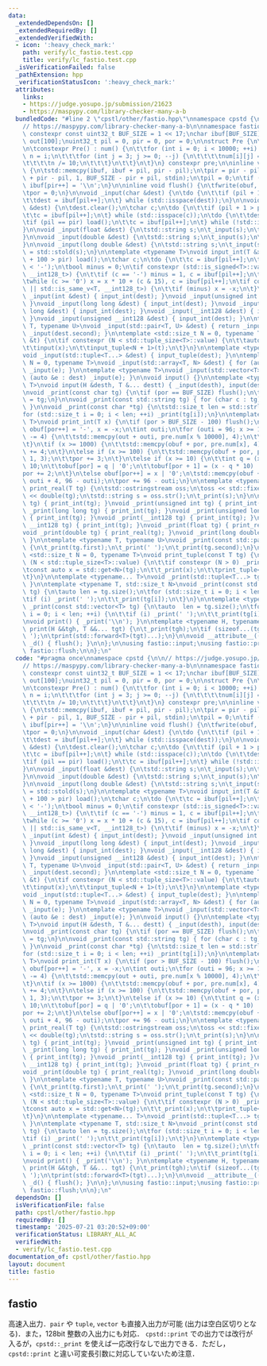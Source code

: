 ```yaml
---
data:
  _extendedDependsOn: []
  _extendedRequiredBy: []
  _extendedVerifiedWith:
  - icon: ':heavy_check_mark:'
    path: verify/lc_fastio.test.cpp
    title: verify/lc_fastio.test.cpp
  _isVerificationFailed: false
  _pathExtension: hpp
  _verificationStatusIcon: ':heavy_check_mark:'
  attributes:
    links:
    - https://judge.yosupo.jp/submission/21623
    - https://maspypy.com/library-checker-many-a-b
  bundledCode: "#line 2 \"cpstl/other/fastio.hpp\"\nnamespace cpstd {\n\n// https://judge.yosupo.jp/submission/21623\n\
    // https://maspypy.com/library-checker-many-a-b\n\nnamespace fastio {\n\nstatic\
    \ constexpr const uint32_t BUF_SIZE = 1 << 17;\nchar ibuf[BUF_SIZE], obuf[BUF_SIZE],\
    \ out[100];\nuint32_t pil = 0, pir = 0, por = 0;\n\nstruct Pre {\n\tchar num[10000][4];\n\
    \n\tconstexpr Pre() : num() {\n\t\tfor (int i = 0; i < 10000; ++i) {\n\t\t\tint\
    \ n = i;\n\t\t\tfor (int j = 3; j >= 0; --j) {\n\t\t\t\tnum[i][j] = n % 10 | '0';\n\
    \t\t\t\tn /= 10;\n\t\t\t}\n\t\t}\n\t}\n} constexpr pre;\n\ninline void load()\
    \ {\n\tstd::memcpy(ibuf, ibuf + pil, pir - pil);\n\tpir = pir - pil + std::fread(ibuf\
    \ + pir - pil, 1, BUF_SIZE - pir + pil, stdin);\n\tpil = 0;\n\tif (pir < BUF_SIZE)\
    \ ibuf[pir++] = '\\n';\n}\n\ninline void flush() {\n\tfwrite(obuf, 1, por, stdout);\n\
    \tpor = 0;\n}\n\nvoid _input(char &dest) {\n\tdo {\n\t\tif (pil + 1 > pir) load();\n\
    \t\tdest = ibuf[pil++];\n\t} while (std::isspace(dest));\n}\n\nvoid _input(std::string\
    \ &dest) {\n\tdest.clear();\n\tchar c;\n\tdo {\n\t\tif (pil + 1 > pir) load();\n\
    \t\tc = ibuf[pil++];\n\t} while (std::isspace(c));\n\tdo {\n\t\tdest += c;\n\t\
    \tif (pil == pir) load();\n\t\tc = ibuf[pil++];\n\t} while (!std::isspace(c));\n\
    }\n\nvoid _input(float &dest) {\n\tstd::string s;\n\t_input(s);\n\tdest = std::stof(s);\n\
    }\n\nvoid _input(double &dest) {\n\tstd::string s;\n\t_input(s);\n\tdest = std::stod(s);\n\
    }\n\nvoid _input(long double &dest) {\n\tstd::string s;\n\t_input(s);\n\tdest\
    \ = std::stold(s);\n}\n\ntemplate <typename T>\nvoid input_int(T &x) {\n\tif (pil\
    \ + 100 > pir) load();\n\tchar c;\n\tdo {\n\t\tc = ibuf[pil++];\n\t} while (c\
    \ < '-');\n\tbool minus = 0;\n\tif constexpr (std::is_signed<T>::value || std::is_same_v<T,\
    \ __int128_t>) {\n\t\tif (c == '-') minus = 1, c = ibuf[pil++];\n\t}\n\tx = 0;\n\
    \twhile (c >= '0') x = x * 10 + (c & 15), c = ibuf[pil++];\n\tif constexpr (std::is_signed<T>::value\
    \ || std::is_same_v<T, __int128_t>) {\n\t\tif (minus) x = -x;\n\t}\n}\n\nvoid\
    \ _input(int &dest) { input_int(dest); }\nvoid _input(unsigned int &dest) { input_int(dest);\
    \ }\nvoid _input(long long &dest) { input_int(dest); }\nvoid _input(unsigned long\
    \ long &dest) { input_int(dest); }\nvoid _input(__int128 &dest) { input_int(dest);\
    \ }\nvoid _input(unsigned __int128 &dest) { input_int(dest); }\n\ntemplate <typename\
    \ T, typename U>\nvoid _input(std::pair<T, U> &dest) { return _input(dest.first),\
    \ _input(dest.second); }\n\ntemplate <std::size_t N = 0, typename T>\nvoid input_tuple(T\
    \ &t) {\n\tif constexpr (N < std::tuple_size<T>::value) {\n\t\tauto &x = std::get<N>(t);\n\
    \t\tinput(x);\n\t\tinput_tuple<N + 1>(t);\n\t}\n}\n\ntemplate <typename... T>\n\
    void _input(std::tuple<T...> &dest) { input_tuple(dest); }\n\ntemplate <std::size_t\
    \ N = 0, typename T>\nvoid _input(std::array<T, N> &dest) { for (auto &e : dest)\
    \ _input(e); }\n\ntemplate <typename T>\nvoid _input(std::vector<T> &dest) { for\
    \ (auto &e : dest) _input(e); }\n\nvoid input() {}\n\ntemplate <typename H, typename...\
    \ T>\nvoid input(H &desth, T &... destt) { _input(desth), input(destt...); }\n\
    \nvoid _print(const char tg) {\n\tif (por == BUF_SIZE) flush();\n\tobuf[por++]\
    \ = tg;\n}\n\nvoid _print(const std::string tg) { for (char c : tg) _print(c);\
    \ }\n\nvoid _print(const char *tg) {\n\tstd::size_t len = std::strlen(tg);\n\t\
    for (std::size_t i = 0; i < len; ++i) _print(tg[i]);\n}\n\ntemplate <typename\
    \ T>\nvoid print_int(T x) {\n\tif (por > BUF_SIZE - 100) flush();\n\tif (x < 0)\
    \ obuf[por++] = '-', x = -x;\n\tint outi;\n\tfor (outi = 96; x >= 10000; outi\
    \ -= 4) {\n\t\tstd::memcpy(out + outi, pre.num[x % 10000], 4);\n\t\tx /= 10000;\n\
    \t}\n\tif (x >= 1000) {\n\t\tstd::memcpy(obuf + por, pre.num[x], 4);\n\t\tpor\
    \ += 4;\n\t}\n\telse if (x >= 100) {\n\t\tstd::memcpy(obuf + por, pre.num[x] +\
    \ 1, 3);\n\t\tpor += 3;\n\t}\n\telse if (x >= 10) {\n\t\tint q = (x * 103) >>\
    \ 10;\n\t\tobuf[por] = q | '0';\n\t\tobuf[por + 1] = (x - q * 10) | '0';\n\t\t\
    por += 2;\n\t}\n\telse obuf[por++] = x | '0';\n\tstd::memcpy(obuf + por, out +\
    \ outi + 4, 96 - outi);\n\tpor += 96 - outi;\n}\n\ntemplate <typename T>\nvoid\
    \ print_real(T tg) {\n\tstd::ostringstream oss;\n\toss << std::fixed << std::setprecision(15)\
    \ << double(tg);\n\tstd::string s = oss.str();\n\t_print(s);\n}\n\nvoid _print(int\
    \ tg) { print_int(tg); }\nvoid _print(unsigned int tg) { print_int(tg); }\nvoid\
    \ _print(long long tg) { print_int(tg); }\nvoid _print(unsigned long long tg)\
    \ { print_int(tg); }\nvoid _print(__int128 tg) { print_int(tg); }\nvoid _print(unsigned\
    \ __int128 tg) { print_int(tg); }\nvoid _print(float tg) { print_real(tg); }\n\
    void _print(double tg) { print_real(tg); }\nvoid _print(long double tg) { print_real(tg);\
    \ }\n\ntemplate <typename T, typename U>\nvoid _print(const std::pair<T, U> tg)\
    \ {\n\t_print(tg.first);\n\t_print(' ');\n\t_print(tg.second);\n}\n\ntemplate\
    \ <std::size_t N = 0, typename T>\nvoid print_tuple(const T tg) {\n\tif constexpr\
    \ (N < std::tuple_size<T>::value) {\n\t\tif constexpr (N > 0) _print(' ');\n\t\
    \tconst auto x = std::get<N>(tg);\n\t\t_print(x);\n\t\tprint_tuple<N + 1>(tg);\n\
    \t}\n}\n\ntemplate <typename... T>\nvoid _print(std::tuple<T...> tg) { print_tuple(tg);\
    \ }\n\ntemplate <typename T, std::size_t N>\nvoid _print(const std::array<T, N>\
    \ tg) {\n\tauto len = tg.size();\n\tfor (std::size_t i = 0; i < len; ++i) {\n\t\
    \tif (i) _print(' ');\n\t\t_print(tg[i]);\n\t}\n}\n\ntemplate <typename T>\nvoid\
    \ _print(const std::vector<T> tg) {\n\tauto  len = tg.size();\n\tfor (std::size_t\
    \ i = 0; i < len; ++i) {\n\t\tif (i) _print(' ');\n\t\t_print(tg[i]);\n\t}\n}\n\
    \nvoid print() { _print('\\n'); }\n\ntemplate <typename H, typename... T>\nvoid\
    \ print(H &&tgh, T &&... tgt) {\n\t_print(tgh);\n\tif (sizeof...(tgt)) _print('\
    \ ');\n\tprint(std::forward<T>(tgt)...);\n}\n\nvoid __attribute__((destructor))\
    \ _d() { flush(); }\n\n};\n\nusing fastio::input;\nusing fastio::print;\nusing\
    \ fastio::flush;\n\n};\n"
  code: "#pragma once\nnamespace cpstd {\n\n// https://judge.yosupo.jp/submission/21623\n\
    // https://maspypy.com/library-checker-many-a-b\n\nnamespace fastio {\n\nstatic\
    \ constexpr const uint32_t BUF_SIZE = 1 << 17;\nchar ibuf[BUF_SIZE], obuf[BUF_SIZE],\
    \ out[100];\nuint32_t pil = 0, pir = 0, por = 0;\n\nstruct Pre {\n\tchar num[10000][4];\n\
    \n\tconstexpr Pre() : num() {\n\t\tfor (int i = 0; i < 10000; ++i) {\n\t\t\tint\
    \ n = i;\n\t\t\tfor (int j = 3; j >= 0; --j) {\n\t\t\t\tnum[i][j] = n % 10 | '0';\n\
    \t\t\t\tn /= 10;\n\t\t\t}\n\t\t}\n\t}\n} constexpr pre;\n\ninline void load()\
    \ {\n\tstd::memcpy(ibuf, ibuf + pil, pir - pil);\n\tpir = pir - pil + std::fread(ibuf\
    \ + pir - pil, 1, BUF_SIZE - pir + pil, stdin);\n\tpil = 0;\n\tif (pir < BUF_SIZE)\
    \ ibuf[pir++] = '\\n';\n}\n\ninline void flush() {\n\tfwrite(obuf, 1, por, stdout);\n\
    \tpor = 0;\n}\n\nvoid _input(char &dest) {\n\tdo {\n\t\tif (pil + 1 > pir) load();\n\
    \t\tdest = ibuf[pil++];\n\t} while (std::isspace(dest));\n}\n\nvoid _input(std::string\
    \ &dest) {\n\tdest.clear();\n\tchar c;\n\tdo {\n\t\tif (pil + 1 > pir) load();\n\
    \t\tc = ibuf[pil++];\n\t} while (std::isspace(c));\n\tdo {\n\t\tdest += c;\n\t\
    \tif (pil == pir) load();\n\t\tc = ibuf[pil++];\n\t} while (!std::isspace(c));\n\
    }\n\nvoid _input(float &dest) {\n\tstd::string s;\n\t_input(s);\n\tdest = std::stof(s);\n\
    }\n\nvoid _input(double &dest) {\n\tstd::string s;\n\t_input(s);\n\tdest = std::stod(s);\n\
    }\n\nvoid _input(long double &dest) {\n\tstd::string s;\n\t_input(s);\n\tdest\
    \ = std::stold(s);\n}\n\ntemplate <typename T>\nvoid input_int(T &x) {\n\tif (pil\
    \ + 100 > pir) load();\n\tchar c;\n\tdo {\n\t\tc = ibuf[pil++];\n\t} while (c\
    \ < '-');\n\tbool minus = 0;\n\tif constexpr (std::is_signed<T>::value || std::is_same_v<T,\
    \ __int128_t>) {\n\t\tif (c == '-') minus = 1, c = ibuf[pil++];\n\t}\n\tx = 0;\n\
    \twhile (c >= '0') x = x * 10 + (c & 15), c = ibuf[pil++];\n\tif constexpr (std::is_signed<T>::value\
    \ || std::is_same_v<T, __int128_t>) {\n\t\tif (minus) x = -x;\n\t}\n}\n\nvoid\
    \ _input(int &dest) { input_int(dest); }\nvoid _input(unsigned int &dest) { input_int(dest);\
    \ }\nvoid _input(long long &dest) { input_int(dest); }\nvoid _input(unsigned long\
    \ long &dest) { input_int(dest); }\nvoid _input(__int128 &dest) { input_int(dest);\
    \ }\nvoid _input(unsigned __int128 &dest) { input_int(dest); }\n\ntemplate <typename\
    \ T, typename U>\nvoid _input(std::pair<T, U> &dest) { return _input(dest.first),\
    \ _input(dest.second); }\n\ntemplate <std::size_t N = 0, typename T>\nvoid input_tuple(T\
    \ &t) {\n\tif constexpr (N < std::tuple_size<T>::value) {\n\t\tauto &x = std::get<N>(t);\n\
    \t\tinput(x);\n\t\tinput_tuple<N + 1>(t);\n\t}\n}\n\ntemplate <typename... T>\n\
    void _input(std::tuple<T...> &dest) { input_tuple(dest); }\n\ntemplate <std::size_t\
    \ N = 0, typename T>\nvoid _input(std::array<T, N> &dest) { for (auto &e : dest)\
    \ _input(e); }\n\ntemplate <typename T>\nvoid _input(std::vector<T> &dest) { for\
    \ (auto &e : dest) _input(e); }\n\nvoid input() {}\n\ntemplate <typename H, typename...\
    \ T>\nvoid input(H &desth, T &... destt) { _input(desth), input(destt...); }\n\
    \nvoid _print(const char tg) {\n\tif (por == BUF_SIZE) flush();\n\tobuf[por++]\
    \ = tg;\n}\n\nvoid _print(const std::string tg) { for (char c : tg) _print(c);\
    \ }\n\nvoid _print(const char *tg) {\n\tstd::size_t len = std::strlen(tg);\n\t\
    for (std::size_t i = 0; i < len; ++i) _print(tg[i]);\n}\n\ntemplate <typename\
    \ T>\nvoid print_int(T x) {\n\tif (por > BUF_SIZE - 100) flush();\n\tif (x < 0)\
    \ obuf[por++] = '-', x = -x;\n\tint outi;\n\tfor (outi = 96; x >= 10000; outi\
    \ -= 4) {\n\t\tstd::memcpy(out + outi, pre.num[x % 10000], 4);\n\t\tx /= 10000;\n\
    \t}\n\tif (x >= 1000) {\n\t\tstd::memcpy(obuf + por, pre.num[x], 4);\n\t\tpor\
    \ += 4;\n\t}\n\telse if (x >= 100) {\n\t\tstd::memcpy(obuf + por, pre.num[x] +\
    \ 1, 3);\n\t\tpor += 3;\n\t}\n\telse if (x >= 10) {\n\t\tint q = (x * 103) >>\
    \ 10;\n\t\tobuf[por] = q | '0';\n\t\tobuf[por + 1] = (x - q * 10) | '0';\n\t\t\
    por += 2;\n\t}\n\telse obuf[por++] = x | '0';\n\tstd::memcpy(obuf + por, out +\
    \ outi + 4, 96 - outi);\n\tpor += 96 - outi;\n}\n\ntemplate <typename T>\nvoid\
    \ print_real(T tg) {\n\tstd::ostringstream oss;\n\toss << std::fixed << std::setprecision(15)\
    \ << double(tg);\n\tstd::string s = oss.str();\n\t_print(s);\n}\n\nvoid _print(int\
    \ tg) { print_int(tg); }\nvoid _print(unsigned int tg) { print_int(tg); }\nvoid\
    \ _print(long long tg) { print_int(tg); }\nvoid _print(unsigned long long tg)\
    \ { print_int(tg); }\nvoid _print(__int128 tg) { print_int(tg); }\nvoid _print(unsigned\
    \ __int128 tg) { print_int(tg); }\nvoid _print(float tg) { print_real(tg); }\n\
    void _print(double tg) { print_real(tg); }\nvoid _print(long double tg) { print_real(tg);\
    \ }\n\ntemplate <typename T, typename U>\nvoid _print(const std::pair<T, U> tg)\
    \ {\n\t_print(tg.first);\n\t_print(' ');\n\t_print(tg.second);\n}\n\ntemplate\
    \ <std::size_t N = 0, typename T>\nvoid print_tuple(const T tg) {\n\tif constexpr\
    \ (N < std::tuple_size<T>::value) {\n\t\tif constexpr (N > 0) _print(' ');\n\t\
    \tconst auto x = std::get<N>(tg);\n\t\t_print(x);\n\t\tprint_tuple<N + 1>(tg);\n\
    \t}\n}\n\ntemplate <typename... T>\nvoid _print(std::tuple<T...> tg) { print_tuple(tg);\
    \ }\n\ntemplate <typename T, std::size_t N>\nvoid _print(const std::array<T, N>\
    \ tg) {\n\tauto len = tg.size();\n\tfor (std::size_t i = 0; i < len; ++i) {\n\t\
    \tif (i) _print(' ');\n\t\t_print(tg[i]);\n\t}\n}\n\ntemplate <typename T>\nvoid\
    \ _print(const std::vector<T> tg) {\n\tauto  len = tg.size();\n\tfor (std::size_t\
    \ i = 0; i < len; ++i) {\n\t\tif (i) _print(' ');\n\t\t_print(tg[i]);\n\t}\n}\n\
    \nvoid print() { _print('\\n'); }\n\ntemplate <typename H, typename... T>\nvoid\
    \ print(H &&tgh, T &&... tgt) {\n\t_print(tgh);\n\tif (sizeof...(tgt)) _print('\
    \ ');\n\tprint(std::forward<T>(tgt)...);\n}\n\nvoid __attribute__((destructor))\
    \ _d() { flush(); }\n\n};\n\nusing fastio::input;\nusing fastio::print;\nusing\
    \ fastio::flush;\n\n};\n"
  dependsOn: []
  isVerificationFile: false
  path: cpstl/other/fastio.hpp
  requiredBy: []
  timestamp: '2025-07-21 03:20:52+09:00'
  verificationStatus: LIBRARY_ALL_AC
  verifiedWith:
  - verify/lc_fastio.test.cpp
documentation_of: cpstl/other/fastio.hpp
layout: document
title: fastio
---
```


## fastio
高速入出力．`pair` や `tuple`, `vector` も直接入出力が可能 (出力は空白区切りとなる)．また，128bit 整数の入出力にも対応．
`cpstd::print` での出力では改行が入るが，`cpstd::_print` を使えば一応改行なしで出力できる．ただし，`cpstd::print` と違い可変長引数に対応していないため注意．

